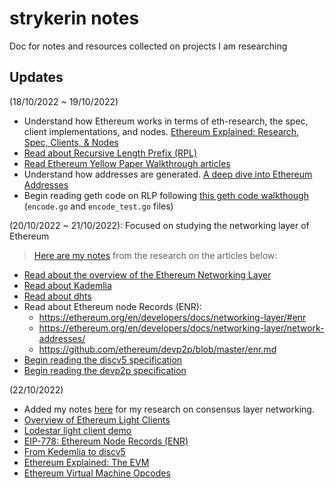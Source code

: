 # strykerin notes

Doc for notes and resources collected on projects I am researching

## Updates

(18/10/2022 ~ 19/10/2022)

- Understand how Ethereum works in terms of eth-research, the spec, client implementations, and nodes. [Ethereum Explained: Research, Spec, Clients, & Nodes](https://www.youtube.com/watch?v=vzgNqO_obH4)
- [Read about Recursive Length Prefix (RPL)](https://medium.com/coinmonks/data-structure-in-ethereum-episode-1-recursive-length-prefix-rlp-encoding-decoding-d1016832f919)
- [Read Ethereum Yellow Paper Walkthrough articles](https://www.lucassaldanha.com/ethereum-yellow-paper-walkthrough-1/)
- Understand how addresses are generated. [A deep dive into Ethereum Addresses](https://www.youtube.com/watch?v=VRVAiVBNQ_E)
- Begin reading geth code on RLP following [this geth code walkthough](https://www.youtube.com/watch?v=ec6TxiGE_s8&t=635s) (`encode.go` and `encode_test.go` files)

(20/10/2022 ~ 21/10/2022): Focused on studying the networking layer of Ethereum

> [Here are my notes](https://hackmd.io/@jjeynlY4TTyXAPDIkvF7Rg/BJ5MhDWNs) from the research on the articles below:

- [Read about the overview of the Ethereum Networking Layer](https://ethereum.org/en/developers/docs/networking-layer/)
- [Read about Kademlia](https://medium.com/coinmonks/a-brief-overview-of-kademlia-and-its-use-in-various-decentralized-platforms-da08a7f72b8f)
- [Read about dhts](https://en.wikipedia.org/wiki/Distributed_hash_table)
- Read about Ethereum node Records (ENR):
  - <https://ethereum.org/en/developers/docs/networking-layer/#enr>
  - <https://ethereum.org/en/developers/docs/networking-layer/network-addresses/>
  - <https://github.com/ethereum/devp2p/blob/master/enr.md>
- [Begin reading the discv5 specification](https://github.com/ethereum/devp2p/blob/master/discv5/discv5.md)
- [Begin reading the devp2p specification](https://github.com/ethereum/devp2p)

(22/10/2022)

- Added my notes [here](https://hackmd.io/@jjeynlY4TTyXAPDIkvF7Rg/BJ5MhDWNs) for my research on consensus layer networking.
- [Overview of Ethereum Light Clients](https://www.youtube.com/watch?v=zxQvEEY9e4k)
- [Lodestar light client demo](https://www.youtube.com/watch?v=fTd9IQO7GOE)
- [EIP-778: Ethereum Node Records (ENR)](https://eips.ethereum.org/EIPS/eip-778)
- [From Kedemlia to discv5](https://vac.dev/kademlia-to-discv5)
- [Ethereum Explained: The EVM](https://www.youtube.com/watch?v=kCswGz9naZg)
- [Ethereum Virtual Machine Opcodes](https://ethervm.io/)
